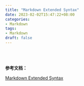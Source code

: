 ```yaml
---
title: "Markdown Extended Syntax"
date: 2023-02-02T15:47:22+08:00
categories:
- Markdown
tags:
- Markdown
draft: false
---
```


<br/>
<br/>

**参考文档：**

[Markdown Extended Syntax](https://www.markdownguide.org/extended-syntax)

